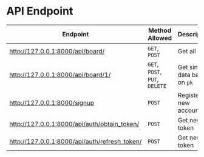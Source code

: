 # API Endpoint

| Endpoint | Method Allowed | Description |
| -------- | -------------- | ----------- |
| http://127.0.0.1:8000/api/board/ | `GET`, `POST` | Get all data |
| http://127.0.0.1:8000/api/board/1/ | `GET`, `POST`, `PUT`, `DELETE` | Get single data based on `pk` |
| http://127.0.0.1:8000/signup | `POST` | Register new accounts |
| http://127.0.0.1:8000/api/auth/obtain_token/ | `POST` | Get new token |
| http://127.0.0.1:8000/api/auth/refresh_token/ | `POST` | Get new token |